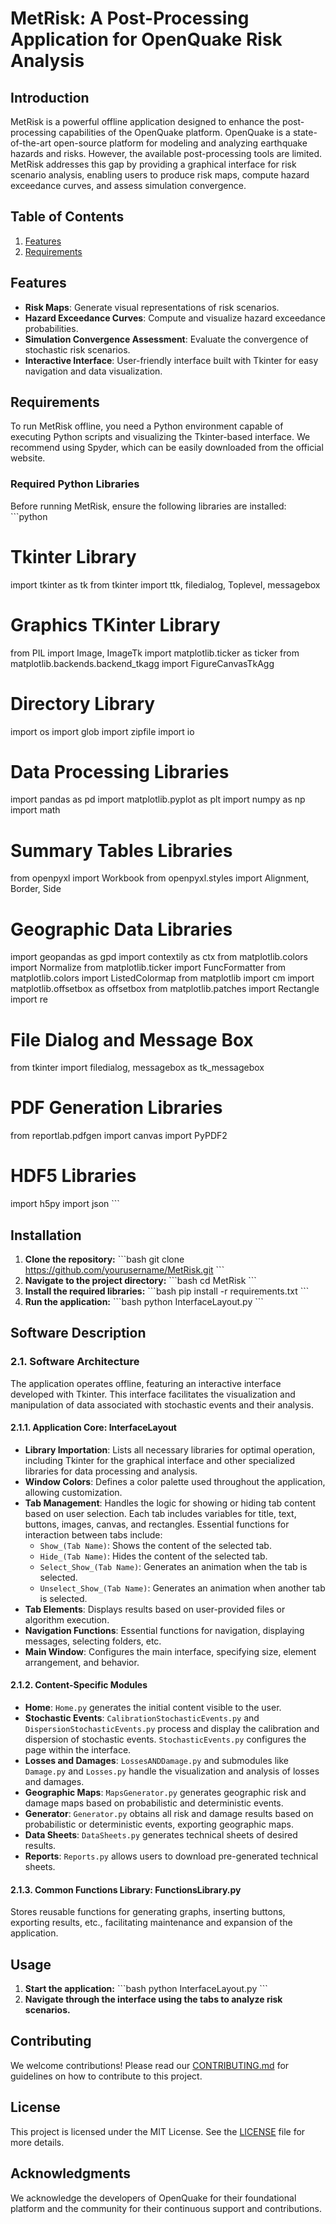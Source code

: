 # MetRisk: A Post-Processing Application for OpenQuake Risk Analysis

## Introduction
MetRisk is a powerful offline application designed to enhance the post-processing capabilities of the OpenQuake platform. OpenQuake is a state-of-the-art open-source platform for modeling and analyzing earthquake hazards and risks. However, the available post-processing tools are limited. MetRisk addresses this gap by providing a graphical interface for risk scenario analysis, enabling users to produce risk maps, compute hazard exceedance curves, and assess simulation convergence.

## Table of Contents

1. [Features](#features)
2. [Requirements](#requirements)

## Features
- **Risk Maps**: Generate visual representations of risk scenarios.
- **Hazard Exceedance Curves**: Compute and visualize hazard exceedance probabilities.
- **Simulation Convergence Assessment**: Evaluate the convergence of stochastic risk scenarios.
- **Interactive Interface**: User-friendly interface built with Tkinter for easy navigation and data visualization.

## Requirements
To run MetRisk offline, you need a Python environment capable of executing Python scripts and visualizing the Tkinter-based interface. We recommend using Spyder, which can be easily downloaded from the official website.

### Required Python Libraries
Before running MetRisk, ensure the following libraries are installed:
\```python
# Tkinter Library
import tkinter as tk
from tkinter import ttk, filedialog, Toplevel, messagebox

# Graphics TKinter Library
from PIL import Image, ImageTk
import matplotlib.ticker as ticker
from matplotlib.backends.backend_tkagg import FigureCanvasTkAgg

# Directory Library
import os
import glob
import zipfile
import io

# Data Processing Libraries
import pandas as pd
import matplotlib.pyplot as plt
import numpy as np
import math

# Summary Tables Libraries
from openpyxl import Workbook
from openpyxl.styles import Alignment, Border, Side

# Geographic Data Libraries
import geopandas as gpd
import contextily as ctx
from matplotlib.colors import Normalize
from matplotlib.ticker import FuncFormatter
from matplotlib.colors import ListedColormap
from matplotlib import cm
import matplotlib.offsetbox as offsetbox
from matplotlib.patches import Rectangle
import re

# File Dialog and Message Box
from tkinter import filedialog, messagebox as tk_messagebox

# PDF Generation Libraries
from reportlab.pdfgen import canvas
import PyPDF2

# HDF5 Libraries
import h5py
import json
\```

## Installation
1. **Clone the repository:**
   \```bash
   git clone https://github.com/yourusername/MetRisk.git
   \```
2. **Navigate to the project directory:**
   \```bash
   cd MetRisk
   \```
3. **Install the required libraries:**
   \```bash
   pip install -r requirements.txt
   \```
4. **Run the application:**
   \```bash
   python InterfaceLayout.py
   \```

## Software Description

### 2.1. Software Architecture
The application operates offline, featuring an interactive interface developed with Tkinter. This interface facilitates the visualization and manipulation of data associated with stochastic events and their analysis.

#### 2.1.1. Application Core: InterfaceLayout
- **Library Importation**: Lists all necessary libraries for optimal operation, including Tkinter for the graphical interface and other specialized libraries for data processing and analysis.
- **Window Colors**: Defines a color palette used throughout the application, allowing customization.
- **Tab Management**: Handles the logic for showing or hiding tab content based on user selection. Each tab includes variables for title, text, buttons, images, canvas, and rectangles. Essential functions for interaction between tabs include:
  - `Show_(Tab Name)`: Shows the content of the selected tab.
  - `Hide_(Tab Name)`: Hides the content of the selected tab.
  - `Select_Show_(Tab Name)`: Generates an animation when the tab is selected.
  - `Unselect_Show_(Tab Name)`: Generates an animation when another tab is selected.
- **Tab Elements**: Displays results based on user-provided files or algorithm execution.
- **Navigation Functions**: Essential functions for navigation, displaying messages, selecting folders, etc.
- **Main Window**: Configures the main interface, specifying size, element arrangement, and behavior.

#### 2.1.2. Content-Specific Modules
- **Home**: `Home.py` generates the initial content visible to the user.
- **Stochastic Events**: `CalibrationStochasticEvents.py` and `DispersionStochasticEvents.py` process and display the calibration and dispersion of stochastic events. `StochasticEvents.py` configures the page within the interface.
- **Losses and Damages**: `LossesANDDamage.py` and submodules like `Damage.py` and `Losses.py` handle the visualization and analysis of losses and damages.
- **Geographic Maps**: `MapsGenerator.py` generates geographic risk and damage maps based on probabilistic and deterministic events.
- **Generator**: `Generator.py` obtains all risk and damage results based on probabilistic or deterministic events, exporting geographic maps.
- **Data Sheets**: `DataSheets.py` generates technical sheets of desired results.
- **Reports**: `Reports.py` allows users to download pre-generated technical sheets.

#### 2.1.3. Common Functions Library: FunctionsLibrary.py
Stores reusable functions for generating graphs, inserting buttons, exporting results, etc., facilitating maintenance and expansion of the application.

## Usage
1. **Start the application:**
   \```bash
   python InterfaceLayout.py
   \```
2. **Navigate through the interface using the tabs to analyze risk scenarios.**

## Contributing
We welcome contributions! Please read our [CONTRIBUTING.md](CONTRIBUTING.md) for guidelines on how to contribute to this project.

## License
This project is licensed under the MIT License. See the [LICENSE](LICENSE) file for more details.

## Acknowledgments
We acknowledge the developers of OpenQuake for their foundational platform and the community for their continuous support and contributions.

